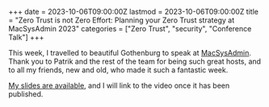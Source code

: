 +++
date = 2023-10-06T09:00:00Z
lastmod = 2023-10-06T09:00:00Z
title = "Zero Trust is not Zero Effort: Planning your Zero Trust strategy at MacSysAdmin 2023"
categories = ["Zero Trust", "security", "Conference Talk"]
+++

This week, I travelled to beautiful Gothenburg to speak at [MacSysAdmin](https://www.macsysadmin.se/). Thank you to Patrik and the rest of the team for being such great hosts, and to all my friends, new and old, who made it such a fantastic week. 

[My slides are available](/images/posts/2023-10-06/Zero-Tust-is-not-Zero-Effort.pdf), and I will link to the video once it has been published.
